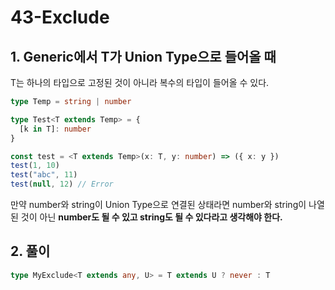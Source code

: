# 43-Exclude

## 1. Generic에서 T가 Union Type으로 들어올 때

T는 하나의 타입으로 고정된 것이 아니라 복수의 타입이 들어올 수 있다.

```ts
type Temp = string | number

type Test<T extends Temp> = {
  [k in T]: number
}

const test = <T extends Temp>(x: T, y: number) => ({ x: y })
test(1, 10)
test("abc", 11)
test(null, 12) // Error
```

만약 number와 string이 Union Type으로 연결된 상태라면 number와 string이 나열된 것이 아닌 **number도 될 수 있고 string도 될 수 있다라고 생각해야 한다.**

## 2. 풀이

```ts
type MyExclude<T extends any, U> = T extends U ? never : T
```
